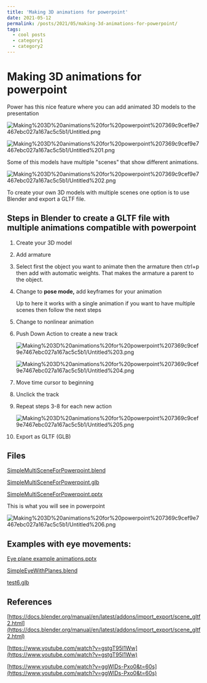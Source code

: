 ```yaml
---
title: 'Making 3D animations for powerpoint'
date: 2021-05-12
permalink: /posts/2021/05/making-3d-animations-for-powerpoint/
tags:
  - cool posts
  - category1
  - category2
---
```


# Making 3D animations for powerpoint

Power has this nice feature where you can add animated 3D models to the presentation

![Making%203D%20animations%20for%20powerpoint%207369c9cef9e7467ebc027a167ac5c5b1/Untitled.png](Making%203D%20animations%20for%20powerpoint%207369c9cef9e7467ebc027a167ac5c5b1/Untitled.png)

![Making%203D%20animations%20for%20powerpoint%207369c9cef9e7467ebc027a167ac5c5b1/Untitled%201.png](Making%203D%20animations%20for%20powerpoint%207369c9cef9e7467ebc027a167ac5c5b1/Untitled%201.png)

Some of this models have multiple "scenes" that show different animations. 

![Making%203D%20animations%20for%20powerpoint%207369c9cef9e7467ebc027a167ac5c5b1/Untitled%202.png](Making%203D%20animations%20for%20powerpoint%207369c9cef9e7467ebc027a167ac5c5b1/Untitled%202.png)

To create your own 3D models with multiple scenes one option is to use Blender and export a GLTF file. 

## Steps in Blender to create a GLTF file with multiple animations compatible with powerpoint

1. Create your 3D model
2. Add armature
3. Select first the object you want to animate then the armature then ctrl+p then add with automatic weights. That makes the armature a parent to the object.
4. Change to **pose mode,** add keyframes for your animation

    Up to here it works with a single animation if you want to have multiple scenes then follow the next steps

5. Change to nonlinear animation
6. Push Down Action to create a new track

    ![Making%203D%20animations%20for%20powerpoint%207369c9cef9e7467ebc027a167ac5c5b1/Untitled%203.png](Making%203D%20animations%20for%20powerpoint%207369c9cef9e7467ebc027a167ac5c5b1/Untitled%203.png)

    ![Making%203D%20animations%20for%20powerpoint%207369c9cef9e7467ebc027a167ac5c5b1/Untitled%204.png](Making%203D%20animations%20for%20powerpoint%207369c9cef9e7467ebc027a167ac5c5b1/Untitled%204.png)

7. Move time cursor to beginning
8. Unclick the track
9. Repeat steps 3-8 for each new action

    ![Making%203D%20animations%20for%20powerpoint%207369c9cef9e7467ebc027a167ac5c5b1/Untitled%205.png](Making%203D%20animations%20for%20powerpoint%207369c9cef9e7467ebc027a167ac5c5b1/Untitled%205.png)

10. Export as GLTF (GLB)

## Files

[SimpleMultiSceneForPowerpoint.blend](Making%203D%20animations%20for%20powerpoint%207369c9cef9e7467ebc027a167ac5c5b1/SimpleMultiSceneForPowerpoint.blend)

[SimpleMultiSceneForPowerpoint.glb](Making%203D%20animations%20for%20powerpoint%207369c9cef9e7467ebc027a167ac5c5b1/SimpleMultiSceneForPowerpoint.glb)

[SimpleMultiSceneForPowerpoint.pptx](Making%203D%20animations%20for%20powerpoint%207369c9cef9e7467ebc027a167ac5c5b1/SimpleMultiSceneForPowerpoint.pptx)

This is what you will see in powerpoint

![Making%203D%20animations%20for%20powerpoint%207369c9cef9e7467ebc027a167ac5c5b1/Untitled%206.png](Making%203D%20animations%20for%20powerpoint%207369c9cef9e7467ebc027a167ac5c5b1/Untitled%206.png)

## Examples with eye movements:

[Eye plane example animations.pptx](Making%203D%20animations%20for%20powerpoint%207369c9cef9e7467ebc027a167ac5c5b1/Eye_plane_example_animations.pptx)

[SimpleEyeWithPlanes.blend](Making%203D%20animations%20for%20powerpoint%207369c9cef9e7467ebc027a167ac5c5b1/SimpleEyeWithPlanes.blend)

[test6.glb](Making%203D%20animations%20for%20powerpoint%207369c9cef9e7467ebc027a167ac5c5b1/test6.glb)

## References

[https://docs.blender.org/manual/en/latest/addons/import_export/scene_gltf2.html](https://docs.blender.org/manual/en/latest/addons/import_export/scene_gltf2.html)

[https://www.youtube.com/watch?v=gstgT95I1Ww](https://www.youtube.com/watch?v=gstgT95I1Ww)

[https://www.youtube.com/watch?v=ggWlDs-Pxo0&t=60s](https://www.youtube.com/watch?v=ggWlDs-Pxo0&t=60s)